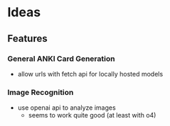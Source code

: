 # Ideas

## Features

### General ANKI Card Generation

- allow urls with fetch api for locally hosted models

### Image Recognition

- use openai api to analyze images
  - seems to work quite good (at least with o4)

